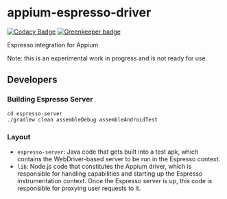 # appium-espresso-driver

[![Codacy Badge](https://api.codacy.com/project/badge/Grade/a877b7395f2d475aa79c08daf665dc3c)](https://www.codacy.com/app/dpgraham/appium-espresso-driver?utm_source=github.com&amp;utm_medium=referral&amp;utm_content=appium/appium-espresso-driver&amp;utm_campaign=Badge_Grade)
[![Greenkeeper badge](https://badges.greenkeeper.io/appium/appium-espresso-driver.svg)](https://greenkeeper.io/)

Espresso integration for Appium

Note: this is an experimental work in progress and is not ready for use.

## Developers

### Building Espresso Server

```
cd espresso-server
./gradlew clean assembleDebug assembleAndroidTest
```

### Layout

* `espresso-server`: Java code that gets built into a test apk, which contains the WebDriver-based server to be run in the Espresso context.
* `lib`: Node.js code that constitutes the Appium driver, which is responsible for handling capabilities and starting up the Espresso instrumentation context. Once the Espresso server is up, this code is responsible for proxying user requests to it.
